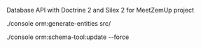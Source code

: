 Database API with Doctrine 2 and Silex 2 for MeetZemUp project

./console orm:generate-entities src/

./console orm:schema-tool:update --force
